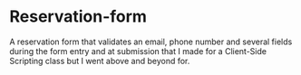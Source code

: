 # Reservation-form
A reservation form that validates an email, phone number and several fields during the form entry and at submission that I made for a Client-Side Scripting class but I went above and beyond for.
